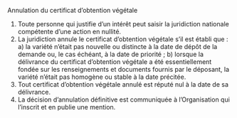 Annulation du certificat d’obtention végétale
1) Toute personne qui justifie d’un intérêt peut saisir la juridiction nationale compétente
d’une action en nullité.
2) La juridiction annule le certificat d’obtention végétale s’il est établi que :
a) la variété n’était pas nouvelle ou distincte à la date de dépôt de la
demande ou, le cas échéant, à la date de priorité ;
b) lorsque la délivrance du certificat d’obtention végétale a été
essentiellement fondée sur les renseignements et documents fournis par
le déposant, la variété n’était pas homogène ou stable à la date précitée.
3) Tout certificat d’obtention végétale annulé est réputé nul à la date de sa délivrance.
4) La décision d’annulation définitive est communiquée à l’Organisation qui l’inscrit et en
publie une mention.